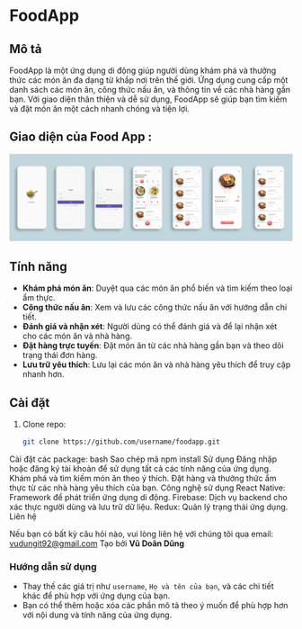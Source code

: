 # FoodApp

## Mô tả
FoodApp là một ứng dụng di động giúp người dùng khám phá và thưởng thức các món ăn đa dạng từ khắp nơi trên thế giới. Ứng dụng cung cấp một danh sách các món ăn, công thức nấu ăn, và thông tin về các nhà hàng gần bạn. Với giao diện thân thiện và dễ sử dụng, FoodApp sẽ giúp bạn tìm kiếm và đặt món ăn một cách nhanh chóng và tiện lợi.

## Giao diện của Food App :
![Food App](./assets/FoodApp.png)

## Tính năng
- **Khám phá món ăn**: Duyệt qua các món ăn phổ biến và tìm kiếm theo loại ẩm thực.
- **Công thức nấu ăn**: Xem và lưu các công thức nấu ăn với hướng dẫn chi tiết.
- **Đánh giá và nhận xét**: Người dùng có thể đánh giá và để lại nhận xét cho các món ăn và nhà hàng.
- **Đặt hàng trực tuyến**: Đặt món ăn từ các nhà hàng gần bạn và theo dõi trạng thái đơn hàng.
- **Lưu trữ yêu thích**: Lưu lại các món ăn và nhà hàng yêu thích để truy cập nhanh hơn.

## Cài đặt
1. Clone repo:
   ```bash
   git clone https://github.com/username/foodapp.git
Cài đặt các package:
bash
Sao chép mã
npm install
Sử dụng
Đăng nhập hoặc đăng ký tài khoản để sử dụng tất cả các tính năng của ứng dụng.
Khám phá và tìm kiếm món ăn theo ý thích.
Đặt hàng và thưởng thức ẩm thực từ các nhà hàng yêu thích của bạn.
Công nghệ sử dụng
React Native: Framework để phát triển ứng dụng di động.
Firebase: Dịch vụ backend cho xác thực người dùng và lưu trữ dữ liệu.
Redux: Quản lý trạng thái ứng dụng.
Liên hệ

Nếu bạn có bất kỳ câu hỏi nào, vui lòng liên hệ với chúng tôi qua email: vudungit92@gmail.com
Tạo bởi
**Vũ Doãn Dũng**

### Hướng dẫn sử dụng
- Thay thế các giá trị như `username`, `Họ và tên của bạn`, và các chi tiết khác để phù hợp với ứng dụng của bạn.
- Bạn có thể thêm hoặc xóa các phần mô tả theo ý muốn để phù hợp hơn với nội dung và tính năng của ứng dụng.

